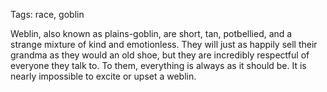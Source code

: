 Tags: race, goblin

Weblin, also known as plains-goblin, are short, tan, potbellied, and a strange mixture of kind and emotionless. They will just as happily sell their grandma as they would an old shoe, but they are incredibly respectful of everyone they talk to. To them, everything is always as it should be. It is nearly impossible to excite or upset a weblin.

